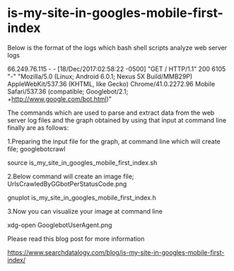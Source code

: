 # is-my-site-in-googles-mobile-first-index

Below is the format of the logs which bash shell scripts analyze web server logs

66.249.76.115 - - [18/Dec/2017:02:58:22 -0500] "GET / HTTP/1.1" 200 6105 "-" "Mozilla/5.0 (Linux; Android 6.0.1; Nexus 5X Build/MMB29P) AppleWebKit/537.36 (KHTML, like Gecko) Chrome/41.0.2272.96 Mobile Safari/537.36 (compatible; Googlebot/2.1; +http://www.google.com/bot.html)"

The commands which are used to parse and extract data from the web server log files and the graph obtained by using that input at command line finally are as follows:

1.Preparing the input file for the graph, at command line which will create file; googlebotcrawl

   source is_my_site_in_googles_mobile_first_index.sh

2.Below command will create an image file; UrlsCrawledByGGbotPerStatusCode.png

   gnuplot is_my_site_in_googles_mobile_first_index.h

3.Now you can visualize your image at command line

   xdg-open GooglebotUserAgent.png

Please read this blog post for more information

https://www.searchdatalogy.com/blog/is-my-site-in-googles-mobile-first-index/
